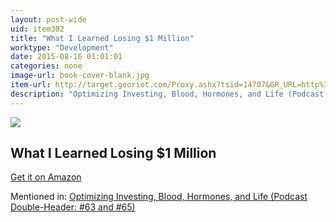 ```yaml
---
layout: post-wide
uid: item302
title: "What I Learned Losing $1 Million"
worktype: "Development"
date: 2015-08-16 01:01:01
categories: none
image-url: book-cover-blank.jpg
item-url: http://target.georiot.com/Proxy.ashx?tsid=14707&GR_URL=http%3A%2F%2Fwww.amazon.com%2FLearned-Million-Columbia-Business-Publishing%2Fdp%2F0231164688%2520
description: "Optimizing Investing, Blood, Hormones, and Life (Podcast Double-Header: #63 and #65)"
---
```

<a href="http://target.georiot.com/Proxy.ashx?tsid=14707&GR_URL=http%3A%2F%2Fwww.amazon.com%2FLearned-Million-Columbia-Business-Publishing%2Fdp%2F0231164688%2520" target="blank"><img src="../../../../img/thumbs/book-cover-blank.jpg" class="prod-img"></a>
<h2>What I Learned Losing $1 Million</h2>
<p><a href="http://target.georiot.com/Proxy.ashx?tsid=14707&GR_URL=http%3A%2F%2Fwww.amazon.com%2FLearned-Million-Columbia-Business-Publishing%2Fdp%2F0231164688%2520" target="blank">Get it on Amazon</a><p>
<p>Mentioned in: <a href="http://fourhourworkweek.com/2015/03/18/mark-hart-raoul-pal-peter-attia/" target="blank">Optimizing Investing, Blood, Hormones, and Life (Podcast Double-Header: #63 and #65)</a></p>
